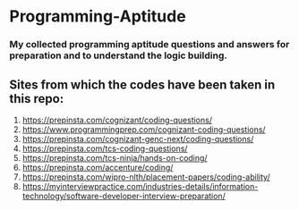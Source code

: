 # Programming-Aptitude
### My collected programming aptitude questions and answers for preparation and to understand the logic building.
## Sites from which the codes have been taken in this repo:
1) https://prepinsta.com/cognizant/coding-questions/
2) https://www.programmingprep.com/cognizant-coding-questions/
3) https://prepinsta.com/cognizant-genc-next/coding-questions/
4) https://prepinsta.com/tcs-coding-questions/
5) https://prepinsta.com/tcs-ninja/hands-on-coding/
6) https://prepinsta.com/accenture/coding/
7) https://prepinsta.com/wipro-nlth/placement-papers/coding-ability/
8) https://myinterviewpractice.com/industries-details/information-technology/software-developer-interview-preparation/
